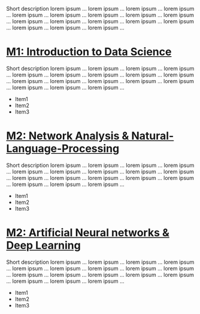 Short description lorem ipsum ... lorem ipsum ... lorem ipsum ... lorem ipsum ... lorem ipsum ... lorem ipsum ... lorem ipsum ... lorem ipsum ... lorem ipsum ... lorem ipsum ... lorem ipsum ... lorem ipsum ... lorem ipsum ... lorem ipsum ... lorem ipsum ... lorem ipsum ... lorem ipsum ...

# [M1: Introduction to Data Science](https://github.com/SDS-AAU/SDS-master/tree/master/M1)

Short description lorem ipsum ... lorem ipsum ... lorem ipsum ... lorem ipsum ... lorem ipsum ... lorem ipsum ... lorem ipsum ... lorem ipsum ... lorem ipsum ... lorem ipsum ... lorem ipsum ... lorem ipsum ... lorem ipsum ... lorem ipsum ... lorem ipsum ... lorem ipsum ... lorem ipsum ...

* Item1
* Item2
* Item3

# [M2: Network Analysis & Natural-Language-Processing](https://github.com/SDS-AAU/SDS-master/tree/master/M2)

Short description lorem ipsum ... lorem ipsum ... lorem ipsum ... lorem ipsum ... lorem ipsum ... lorem ipsum ... lorem ipsum ... lorem ipsum ... lorem ipsum ... lorem ipsum ... lorem ipsum ... lorem ipsum ... lorem ipsum ... lorem ipsum ... lorem ipsum ... lorem ipsum ... lorem ipsum ...

* Item1
* Item2
* Item3

# [M2: Artificial Neural networks & Deep Learning](https://github.com/SDS-AAU/SDS-master/tree/master/M3)

Short description lorem ipsum ... lorem ipsum ... lorem ipsum ... lorem ipsum ... lorem ipsum ... lorem ipsum ... lorem ipsum ... lorem ipsum ... lorem ipsum ... lorem ipsum ... lorem ipsum ... lorem ipsum ... lorem ipsum ... lorem ipsum ... lorem ipsum ... lorem ipsum ... lorem ipsum ...

* Item1
* Item2
* Item3

